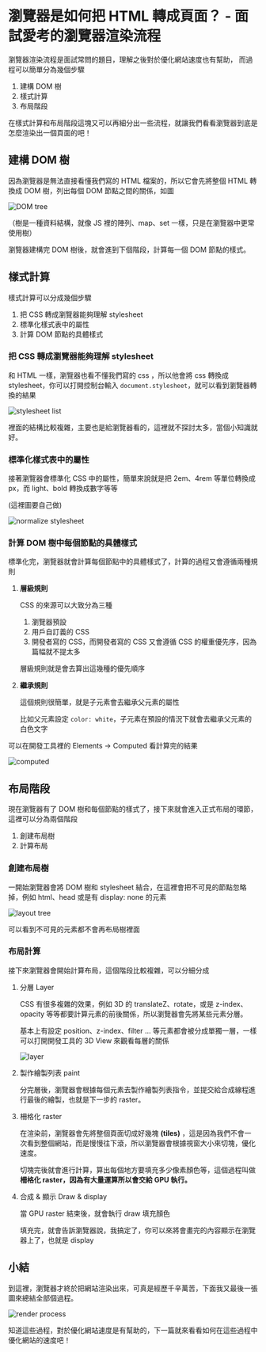 # 瀏覽器是如何把 HTML 轉成頁面？ - 面試愛考的瀏覽器渲染流程

瀏覽器渲染流程是面試常問的題目，理解之後對於優化網站速度也有幫助，
而過程可以簡單分為幾個步驟

1. 建構 DOM 樹
2. 樣式計算
3. 布局階段

在樣式計算和布局階段這塊又可以再細分出一些流程，就讓我們看看瀏覽器到底是怎麼渲染出一個頁面的吧！

## 建構 DOM 樹

因為瀏覽器是無法直接看懂我們寫的 HTML 檔案的，所以它會先將整個 HTML 轉換成 DOM 樹，列出每個 DOM 節點之間的關係，如圖

![DOM tree](./images/browser-render/DOM-tree.jpg)

（樹是一種資料結構，就像 JS 裡的陣列、map、set 一樣，只是在瀏覽器中更常使用樹）

瀏覽器建構完 DOM 樹後，就會進到下個階段，計算每一個 DOM 節點的樣式。

## 樣式計算

樣式計算可以分成幾個步驟

1. 把 CSS 轉成瀏覽器能夠理解 stylesheet
2. 標準化樣式表中的屬性
3. 計算 DOM 節點的具體樣式

### 把 CSS 轉成瀏覽器能夠理解 stylesheet

和 HTML 一樣，瀏覽器也看不懂我們寫的 css ，所以他會將 css 轉換成 stylesheet，你可以打開控制台輸入 `document.stylesheet`，就可以看到瀏覽器轉換的結果

![stylesheet list](images/browser-render/stylesheet-list.png)

裡面的結構比較複雜，主要也是給瀏覽器看的，這裡就不探討太多，當個小知識就好。

### 標準化樣式表中的屬性

接著瀏覽器會標準化 CSS 中的屬性，簡單來說就是把 2em、4rem 等單位轉換成 px，而 light、bold 轉換成數字等等

(這裡圖要自己做)

![normalize stylesheet](images/browser-render/stylesheet.jpg)

### 計算 DOM 樹中每個節點的具體樣式

標準化完，瀏覽器就會計算每個節點中的具體樣式了，計算的過程又會遵循兩種規則

1. **層級規則**
    
    CSS 的來源可以大致分為三種
    
    1. 瀏覽器預設
    2. 用戶自訂義的 CSS
    3. 開發者寫的 CSS，而開發者寫的 CSS 又會遵循 CSS 的權重優先序，因為篇幅就不提太多
    
    層級規則就是會去算出這幾種的優先順序
    
2. **繼承規則**
    
    這個規則很簡單，就是子元素會去繼承父元素的屬性
    
    比如父元素設定 `color: white`，子元素在預設的情況下就會去繼承父元素的白色文字
    

可以在開發工具裡的 Elements → Computed 看計算完的結果

![computed](images/browser-render/computed.png)

## 布局階段

現在瀏覽器有了 DOM 樹和每個節點的樣式了，接下來就會進入正式布局的環節，這裡可以分為兩個階段

1. 創建布局樹
2. 計算布局

### 創建布局樹

一開始瀏覽器會將 DOM 樹和 stylesheet 結合，在這裡會把不可見的節點忽略掉，例如 html、head 或是有 display: none 的元素

![layout tree](images/browser-render/LayoutTree.jpg)

可以看到不可見的元素都不會再布局樹裡面

### 布局計算

接下來瀏覽器會開始計算布局，這個階段比較複雜，可以分細分成

1. 分層 Layer
    
    CSS 有很多複雜的效果，例如 3D 的 translateZ、rotate，或是 z-index、opacity 等等都要計算元素的前後關係，所以瀏覽器會先將某些元素分層。
    
    基本上有設定 position、z-index、filter … 等元素都會被分成單獨一層，一樣可以打開開發工具的 3D View 來觀看每層的關係
    
    ![layer](images/browser-render/layer.png)
    
2. 製作繪製列表 paint
    
    分完層後，瀏覽器會根據每個元素去製作繪製列表指令，並提交給合成線程進行最後的繪製，也就是下一步的 raster。
    
3. 柵格化 raster
    
    在渲染前，瀏覽器會先將整個頁面切成好幾塊 **(tiles)** ，這是因為我們不會一次看到整個網站，而是慢慢往下滾，所以瀏覽器會根據視窗大小來切塊，優化速度。
    
    切塊完後就會進行計算，算出每個地方要填充多少像素顏色等，這個過程叫做**柵格化 raster，因為有大量運算所以會交給 GPU 執行。**
    
4. 合成 & 顯示 Draw & display
    
    當 GPU raster 結束後，就會執行 draw 填充顏色
    
    填充完，就會告訴瀏覽器說，我搞定了，你可以來將會畫完的內容顯示在瀏覽器上了，也就是 display
    

## 小結

到這裡，瀏覽器才終於把網站渲染出來，可真是經歷千辛萬苦，下面我又最後一張圖來總結全部個過程。

![render process](images/browser-render/all-process.jpg)

知道這些過程，對於優化網站速度是有幫助的，下一篇就來看看如何在這些過程中優化網站的速度吧！